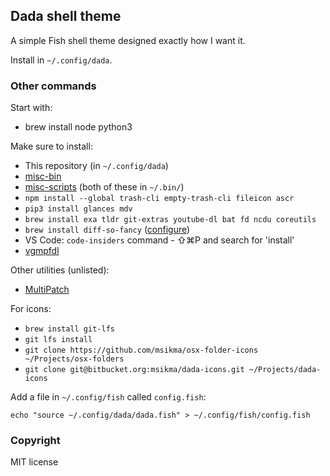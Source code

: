 ## Dada shell theme

A simple Fish shell theme designed exactly how I want it.

Install in `~/.config/dada`.

### Other commands

Start with:

* brew install node python3

Make sure to install:

* This repository (in `~/.config/dada`)
* [misc-bin](https://bitbucket.org/msikma/misc-bin)
* [misc-scripts](https://github.com/msikma/misc-scripts) (both of these in `~/.bin/`)
* `npm install --global trash-cli empty-trash-cli fileicon ascr`
* `pip3 install glances mdv`
* `brew install exa tldr git-extras youtube-dl bat fd ncdu coreutils`
* `brew install diff-so-fancy` ([configure](https://github.com/so-fancy/diff-so-fancy))
* VS Code: `code-insiders` command - ⇧⌘P and search for 'install'
* [vgmpfdl](https://github.com/msikma/vgmpfdl)

Other utilities (unlisted):

* [MultiPatch](http://www.romhacking.net/utilities/746/)

For icons:

* `brew install git-lfs`
* `git lfs install`
* `git clone https://github.com/msikma/osx-folder-icons ~/Projects/osx-folders`
* `git clone git@bitbucket.org:msikma/dada-icons.git ~/Projects/dada-icons`

Add a file in `~/.config/fish` called `config.fish`:

```
echo "source ~/.config/dada/dada.fish" > ~/.config/fish/config.fish
```

### Copyright

MIT license
